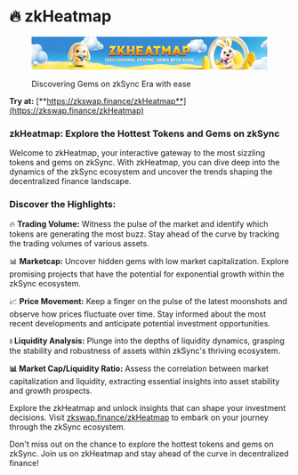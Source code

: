 # 🔥 zkHeatmap

<figure><img src="../.gitbook/assets/home_banner_zk_heatmap (1).webp" alt=""><figcaption><p>Discovering Gems on zkSync Era with ease</p></figcaption></figure>

**Try at:** [**https://zkswap.finance/zkHeatmap**](https://zkswap.finance/zkHeatmap)

### zkHeatmap: Explore the Hottest Tokens and Gems on zkSync

Welcome to zkHeatmap, your interactive gateway to the most sizzling tokens and gems on zkSync. With zkHeatmap, you can dive deep into the dynamics of the zkSync ecosystem and uncover the trends shaping the decentralized finance landscape.

### Discover the Highlights:

🔥 **Trading Volume:** Witness the pulse of the market and identify which tokens are generating the most buzz. Stay ahead of the curve by tracking the trading volumes of various assets.

📊 **Marketcap:** Uncover hidden gems with low market capitalization. Explore promising projects that have the potential for exponential growth within the zkSync ecosystem.

📈 **Price Movement:** Keep a finger on the pulse of the latest moonshots and observe how prices fluctuate over time. Stay informed about the most recent developments and anticipate potential investment opportunities.

**💧 Liquidity Analysis:** Plunge into the depths of liquidity dynamics, grasping the stability and robustness of assets within zkSync's thriving ecosystem.&#x20;

**📊 Market Cap/Liquidity Ratio:** Assess the correlation between market capitalization and liquidity, extracting essential insights into asset stability and growth prospects.

Explore the zkHeatmap and unlock insights that can shape your investment decisions. Visit [zkswap.finance/zkHeatmap](https://zkswap.finance/zkHeatmap) to embark on your journey through the zkSync ecosystem.

Don't miss out on the chance to explore the hottest tokens and gems on zkSync. Join us on zkHeatmap and stay ahead of the curve in decentralized finance!
